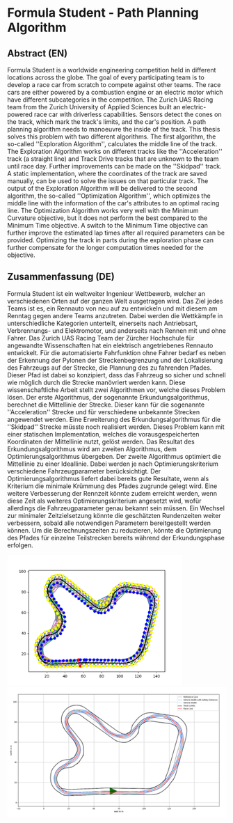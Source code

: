 # Formula Student - Path Planning Algorithm

## Abstract (EN)
Formula Student is a worldwide engineering competition held in different locations across the globe.
The goal of every participating team is to develop a race car from scratch to compete against other teams.
The race cars are either powered by a combustion engine or an electric motor which have different subcategories in the competition.
The Zurich UAS Racing team from the Zurich University of Applied Sciences built an electric-powered race car with driverless capabilities.
Sensors detect the cones on the track, which mark the track's limits, and the car's position.
A path planning algorithm needs to manoeuvre the inside of the track.
This thesis solves this problem with two different algorithms.
The first algorithm, the so-called ''Exploration Algorithm'', calculates the middle line of the track.
The Exploration Algorithm works on different tracks like the ''Acceleration'' track (a straight line) and Track Drive tracks that are unknown to the team until race day.
Further improvements can be made on the ''Skidpad'' track.
A static implementation, where the coordinates of the track are saved manually, can be used to solve the issues on that particular track.
The output of the Exploration Algorithm will be delivered to the second algorithm, the so-called ''Optimization Algorithm'', which optimizes the middle line with the information of the car's attributes to an optimal racing line.
The Optimization Algorithm works very well with the Minimum Curvature objective, but it does not perform the best compared to the Minimum Time objective.
A switch to the Minimum Time objective can further improve the estimated lap times after all required parameters can be provided.
Optimizing the track in parts during the exploration phase can further compensate for the longer computation times needed for the objective.

## Zusammenfassung (DE)
Formula Student ist ein weltweiter Ingenieur Wettbewerb, welcher an verschiedenen Orten auf der ganzen Welt ausgetragen wird.
Das Ziel jedes Teams ist es, ein Rennauto von neu auf zu entwickeln und mit diesem am Renntag gegen andere Teams anzutreten.
Dabei werden die Wettkämpfe in unterschiedliche Kategorien unterteilt, einerseits nach Antriebsart, Verbrennungs- und Elektromotor, und anderseits nach Rennen mit und ohne Fahrer.
Das Zurich UAS Racing Team der Zürcher Hochschule für angewandte Wissenschaften hat ein elektrisch angetriebenes Rennauto entwickelt.
Für die automatisierte Fahrfunktion ohne Fahrer bedarf es neben der Erkennung der Pylonen der Streckenbegrenzung und der Lokalisierung des Fahrzeugs auf der Strecke, die Plannung des zu fahrenden Pfades.
Dieser Pfad ist dabei so konzipiert, dass das Fahrzeug so sicher und schnell wie möglich durch die Strecke manövriert werden kann.
Diese wissenschaftliche Arbeit stellt zwei Algorithmen vor, welche dieses Problem lösen.
Der erste Algorithmus, der sogenannte Erkundungsalgorithmus, berechnet die Mittellinie der Strecke.
Dieser kann für die sogenannte ''Acceleration'' Strecke und für verschiedene unbekannte Strecken angewendet werden.
Eine Erweiterung des Erkundungsalgorithmus für die ''Skidpad'' Strecke müsste noch realisiert werden.
Dieses Problem kann mit einer statischen Implementation, welches die vorausgespeicherten Koordinaten der Mittellinie nutzt, gelöst werden.
Das Resultat des Erkundungsalgorithmus wird am zweiten Algorithmus, dem Optimierungsalgorithmus übergeben.
Der zweite Algorithmus optimiert die Mittellinie zu einer Ideallinie.
Dabei werden je nach Optimierungskriterium verschiedene Fahrzeugparameter berücksichtigt.
Der Optimierungsalgorithmus liefert dabei bereits gute Resultate, wenn als Kriterium die minimale Krümmung des Pfades zugrunde gelegt wird.
Eine weitere Verbesserung der Rennzeit könnte zudem erreicht werden, wenn diese Zeit als weiteres Optimierungskriterium angesetzt wird, wofür allerdings die Fahrzeugparameter genau bekannt sein müssen.
Ein Wechsel zur minimaler Zeitzielsetzung könnte die geschätzten Rundenzeiten weiter verbessern, sobald alle notwendigen Parametern bereitgestellt werden können.
Um die Berechnungszeiten zu reduzieren, könnte die Optimierung des Pfades für einzelne Teilstrecken bereits während der Erkundungsphase erfolgen.

<img src="https://github.com/Beomar97/path-planning-docs/blob/master/img/Result_Rand_final.png" alt="Exploration Algorithm on the ''Rand'' track." height="300px"/> <img src="https://github.com/Beomar97/path-planning-docs/blob/master/img/Results_Optimization_Rand_Laps_2.png" alt="Optimization Algorithm on the ''Rand'' track." height="300px"/>
